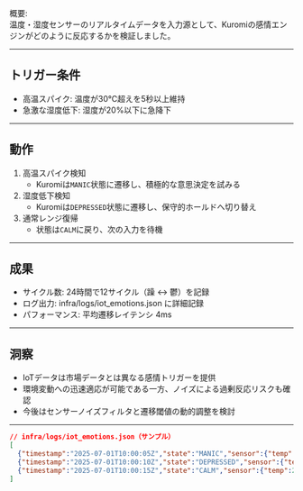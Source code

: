 概要:  
温度・湿度センサーのリアルタイムデータを入力源として、Kuromiの感情エンジンがどのように反応するかを検証しました。

---

## トリガー条件

- 高温スパイク: 温度が30℃超えを5秒以上維持  
- 急激な湿度低下: 湿度が20%以下に急降下  

---

## 動作

1. 高温スパイク検知  
   - Kuromiは`MANIC`状態に遷移し、積極的な意思決定を試みる  
2. 湿度低下検知  
   - Kuromiは`DEPRESSED`状態に遷移し、保守的ホールドへ切り替え  
3. 通常レンジ復帰  
   - 状態は`CALM`に戻り、次の入力を待機  

---

## 成果

- サイクル数: 24時間で12サイクル（躁 ↔️ 鬱）を記録  
- ログ出力: infra/logs/iot_emotions.json に詳細記録  
- パフォーマンス: 平均遷移レイテンシ 4ms  

---

## 洞察

- IoTデータは市場データとは異なる感情トリガーを提供  
- 環境変動への迅速適応が可能である一方、ノイズによる過剰反応リスクも確認  
- 今後はセンサーノイズフィルタと遷移閾値の動的調整を検討  

---

```json
// infra/logs/iot_emotions.json（サンプル）
[
  {"timestamp":"2025-07-01T10:00:05Z","state":"MANIC","sensor":{"temp":31.2,"hum":45}},
  {"timestamp":"2025-07-01T10:00:10Z","state":"DEPRESSED","sensor":{"temp":29.8,"hum":18}},
  {"timestamp":"2025-07-01T10:00:15Z","state":"CALM","sensor":{"temp":25.0,"hum":40}}
]

